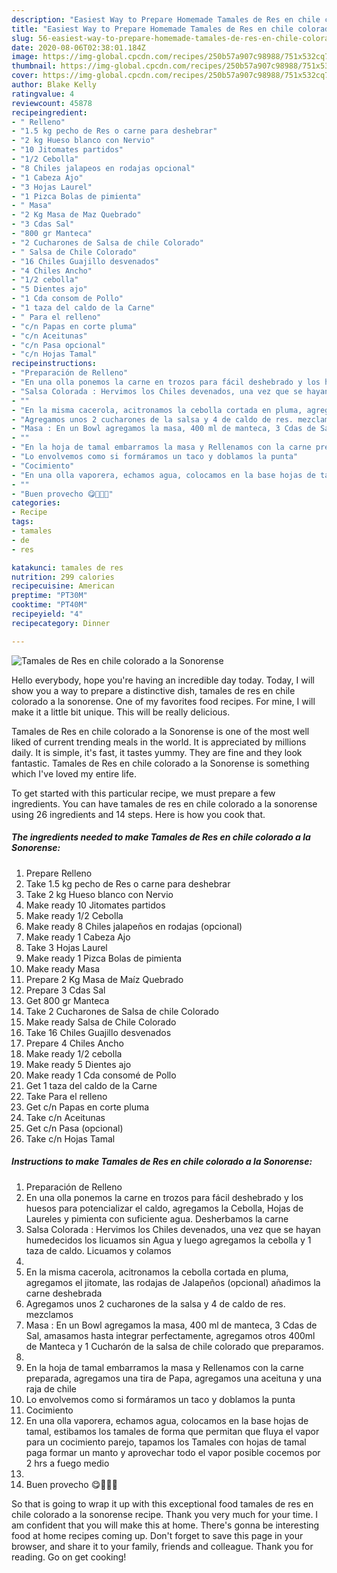 ```yaml
---
description: "Easiest Way to Prepare Homemade Tamales de Res en chile colorado a la Sonorense"
title: "Easiest Way to Prepare Homemade Tamales de Res en chile colorado a la Sonorense"
slug: 56-easiest-way-to-prepare-homemade-tamales-de-res-en-chile-colorado-a-la-sonorense
date: 2020-08-06T02:38:01.184Z
image: https://img-global.cpcdn.com/recipes/250b57a907c98988/751x532cq70/tamales-de-res-en-chile-colorado-a-la-sonorense-foto-principal.jpg
thumbnail: https://img-global.cpcdn.com/recipes/250b57a907c98988/751x532cq70/tamales-de-res-en-chile-colorado-a-la-sonorense-foto-principal.jpg
cover: https://img-global.cpcdn.com/recipes/250b57a907c98988/751x532cq70/tamales-de-res-en-chile-colorado-a-la-sonorense-foto-principal.jpg
author: Blake Kelly
ratingvalue: 4
reviewcount: 45878
recipeingredient:
- " Relleno"
- "1.5 kg pecho de Res o carne para deshebrar"
- "2 kg Hueso blanco con Nervio"
- "10 Jitomates partidos"
- "1/2 Cebolla"
- "8 Chiles jalapeos en rodajas opcional"
- "1 Cabeza Ajo"
- "3 Hojas Laurel"
- "1 Pizca Bolas de pimienta"
- " Masa"
- "2 Kg Masa de Maz Quebrado"
- "3 Cdas Sal"
- "800 gr Manteca"
- "2 Cucharones de Salsa de chile Colorado"
- " Salsa de Chile Colorado"
- "16 Chiles Guajillo desvenados"
- "4 Chiles Ancho"
- "1/2 cebolla"
- "5 Dientes ajo"
- "1 Cda consom de Pollo"
- "1 taza del caldo de la Carne"
- " Para el relleno"
- "c/n Papas en corte pluma"
- "c/n Aceitunas"
- "c/n Pasa opcional"
- "c/n Hojas Tamal"
recipeinstructions:
- "Preparación de Relleno"
- "En una olla ponemos la carne en trozos para fácil deshebrado y los huesos para potencializar el caldo, agregamos la Cebolla, Hojas de Laureles y pimienta con suficiente agua. Desherbamos la carne"
- "Salsa Colorada : Hervimos los Chiles devenados, una vez que se hayan humedecidos los licuamos sin Agua y luego agregamos la cebolla y 1 taza de caldo. Licuamos y colamos"
- ""
- "En la misma cacerola, acitronamos la cebolla cortada en pluma, agregamos el jitomate, las rodajas de Jalapeños (opcional) añadimos la carne deshebrada"
- "Agregamos unos 2 cucharones de la salsa y 4 de caldo de res. mezclamos"
- "Masa : En un Bowl agregamos la masa, 400 ml de manteca, 3 Cdas de Sal, amasamos hasta integrar perfectamente, agregamos otros 400ml de Manteca y 1 Cucharón de la salsa de chile colorado que preparamos."
- ""
- "En la hoja de tamal embarramos la masa y Rellenamos con la carne preparada, agregamos una tira de Papa, agregamos una aceituna y una raja de chile"
- "Lo envolvemos como si formáramos un taco y doblamos la punta"
- "Cocimiento"
- "En una olla vaporera, echamos agua, colocamos en la base hojas de tamal, estibamos los tamales de forma que permitan que fluya el vapor para un cocimiento parejo, tapamos los Tamales con hojas de tamal paga formar un manto y aprovechar todo el vapor posible cocemos por 2 hrs a fuego medio"
- ""
- "Buen provecho 😋👨🏼‍🍳"
categories:
- Recipe
tags:
- tamales
- de
- res

katakunci: tamales de res 
nutrition: 299 calories
recipecuisine: American
preptime: "PT30M"
cooktime: "PT40M"
recipeyield: "4"
recipecategory: Dinner

---
```



![Tamales de Res en chile colorado a la Sonorense](https://img-global.cpcdn.com/recipes/250b57a907c98988/751x532cq70/tamales-de-res-en-chile-colorado-a-la-sonorense-foto-principal.jpg)

Hello everybody, hope you're having an incredible day today. Today, I will show you a way to prepare a distinctive dish, tamales de res en chile colorado a la sonorense. One of my favorites food recipes. For mine, I will make it a little bit unique. This will be really delicious.

Tamales de Res en chile colorado a la Sonorense is one of the most well liked of current trending meals in the world. It is appreciated by millions daily. It is simple, it's fast, it tastes yummy. They are fine and they look fantastic. Tamales de Res en chile colorado a la Sonorense is something which I've loved my entire life.




To get started with this particular recipe, we must prepare a few ingredients. You can have tamales de res en chile colorado a la sonorense using 26 ingredients and 14 steps. Here is how you cook that.

<!--inarticleads1-->

##### The ingredients needed to make Tamales de Res en chile colorado a la Sonorense:

1. Prepare  Relleno
1. Take 1.5 kg pecho de Res o carne para deshebrar
1. Take 2 kg Hueso blanco con Nervio
1. Make ready 10 Jitomates partidos
1. Make ready 1/2 Cebolla
1. Make ready 8 Chiles jalapeños en rodajas (opcional)
1. Make ready 1 Cabeza Ajo
1. Take 3 Hojas Laurel
1. Make ready 1 Pizca Bolas de pimienta
1. Make ready  Masa
1. Prepare 2 Kg Masa de Maíz Quebrado
1. Prepare 3 Cdas Sal
1. Get 800 gr Manteca
1. Take 2 Cucharones de Salsa de chile Colorado
1. Make ready  Salsa de Chile Colorado
1. Take 16 Chiles Guajillo desvenados
1. Prepare 4 Chiles Ancho
1. Make ready 1/2 cebolla
1. Make ready 5 Dientes ajo
1. Make ready 1 Cda consomé de Pollo
1. Get 1 taza del caldo de la Carne
1. Take  Para el relleno
1. Get c/n Papas en corte pluma
1. Take c/n Aceitunas
1. Get c/n Pasa (opcional)
1. Take c/n Hojas Tamal




<!--inarticleads2-->

##### Instructions to make Tamales de Res en chile colorado a la Sonorense:

1. Preparación de Relleno
1. En una olla ponemos la carne en trozos para fácil deshebrado y los huesos para potencializar el caldo, agregamos la Cebolla, Hojas de Laureles y pimienta con suficiente agua. Desherbamos la carne
1. Salsa Colorada : Hervimos los Chiles devenados, una vez que se hayan humedecidos los licuamos sin Agua y luego agregamos la cebolla y 1 taza de caldo. Licuamos y colamos
1. 
1. En la misma cacerola, acitronamos la cebolla cortada en pluma, agregamos el jitomate, las rodajas de Jalapeños (opcional) añadimos la carne deshebrada
1. Agregamos unos 2 cucharones de la salsa y 4 de caldo de res. mezclamos
1. Masa : En un Bowl agregamos la masa, 400 ml de manteca, 3 Cdas de Sal, amasamos hasta integrar perfectamente, agregamos otros 400ml de Manteca y 1 Cucharón de la salsa de chile colorado que preparamos.
1. 
1. En la hoja de tamal embarramos la masa y Rellenamos con la carne preparada, agregamos una tira de Papa, agregamos una aceituna y una raja de chile
1. Lo envolvemos como si formáramos un taco y doblamos la punta
1. Cocimiento
1. En una olla vaporera, echamos agua, colocamos en la base hojas de tamal, estibamos los tamales de forma que permitan que fluya el vapor para un cocimiento parejo, tapamos los Tamales con hojas de tamal paga formar un manto y aprovechar todo el vapor posible cocemos por 2 hrs a fuego medio
1. 
1. Buen provecho 😋👨🏼‍🍳




So that is going to wrap it up with this exceptional food tamales de res en chile colorado a la sonorense recipe. Thank you very much for your time. I am confident that you will make this at home. There's gonna be interesting food at home recipes coming up. Don't forget to save this page in your browser, and share it to your family, friends and colleague. Thank you for reading. Go on get cooking!
